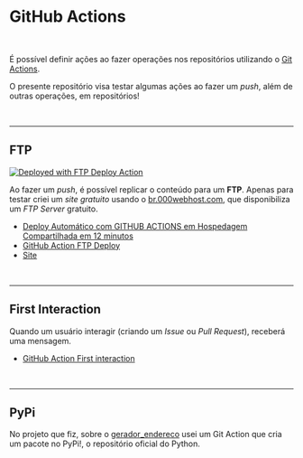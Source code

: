 # GitHub Actions

<br>




É possível definir ações ao fazer operações nos repositórios utilizando o [Git Actions](https://github.com/marketplace?type=actions).

O presente repositório visa testar algumas ações ao fazer um *push*, além de outras operações, em repositórios!



<br>

-----

## FTP

[<img alt="Deployed with FTP Deploy Action" src="https://img.shields.io/badge/Deployed With-FTP DEPLOY ACTION-%3CCOLOR%3E?style=for-the-badge&color=2b9348">](https://github.com/SamKirkland/FTP-Deploy-Action)

Ao fazer um *push*, é possível replicar o conteúdo para um **FTP**. Apenas para testar criei um *site gratuito* usando o [br.000webhost.com](https://br.000webhost.com/), que disponibiliza um *FTP Server* gratuito.

- [Deploy Automático com GITHUB ACTIONS em Hospedagem Compartilhada em 12 minutos](https://www.youtube.com/watch?v=3cLbh-k2qKk)
- [GitHub Action FTP Deploy](https://github.com/marketplace/actions/ftp-deploy)
- [Site](https://djangotestmiche.000webhostapp.com/)

<br>

-----

## First Interaction

Quando um usuário interagir (criando um *Issue* ou *Pull Request*), receberá uma mensagem.

- [GitHub Action First interaction](https://github.com/marketplace/actions/first-interaction)

<br>

-----

## PyPi

No projeto que fiz, sobre o [gerador_endereco](https://github.com/open-dsa/gerador_endereco) usei um Git Action que cria um pacote no PyPi!, o repositório oficial do Python.

